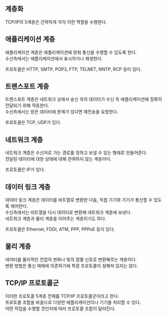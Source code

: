 ## 계층화

TCP/IP의 5계층은 간략하게 각각 이런 역할을 수행한다.

## 애플리케이션 계층

애플리케이션 계층은 애플리케이션에 맞춰 통신을 수행할 수 있도록 한다.  
수신측에서는 애플리케이션에서 표시하거나 재생한다.

프로토콜은 HTTP, SMTP, POP3, FTP, TELNET, NNTP, RCP 등이 있다.

## 트랜스포트 계층

트랜스포트 계층은 네트워크 상에서 송신 측의 데이터가 수신 측 애플리케이션에 정확히  
전달되기 위해 작동한다.  
수신측에서는 받은 데이터에 문제가 있다면 재전송을 요청한다.

프로토콜은 TCP, UDP가 있다.

## 네트워크 계층

네트워크 계층은 수신처로 가는 경로를 정하고 보낼 수 있는 형태로 만들어준다.  
전달된 데이터에 대한 상태에 대해 관여하지 않는 계층이다.

프로토콜은 IP가 있다.

## 데이터 링크 계층

데이터 링크 계층은 데이터를 비트열로 변환한 다음, 직접 기기와 기기가 통신할 수 있도록 제어한다.  
수신측에서는 비트열을 다시 데이터로 변환해 네트워크 계층에 보낸다.  
네트워크 계층과 물리 계층을 이어주는 계층이기도 하다.

프로토콜은 Ethernet, FDDI, ATM, PPP, PPPoE 등이 있다.

## 물리 계층

데이터를 물리적인 전압의 변화나 빛의 점멸 신호로 변환해주는 계층이다.  
변환 방법은 통신 매체에 의존하기에 특정 프로토콜이 정해져 있지는 않다.

## TCP/IP 프로토콜군

이러한 프로토콜 5계층 전체를 TCP/IP 프로토콜군이라고 한다.  
프로토콜 조합을 바꿈으로 다양한 애플리케이션이나 기기를 처리할 수 있다.  
어떤 작업을 수행할 것인지에 따라 프로토콜 조합이 달라진다.
